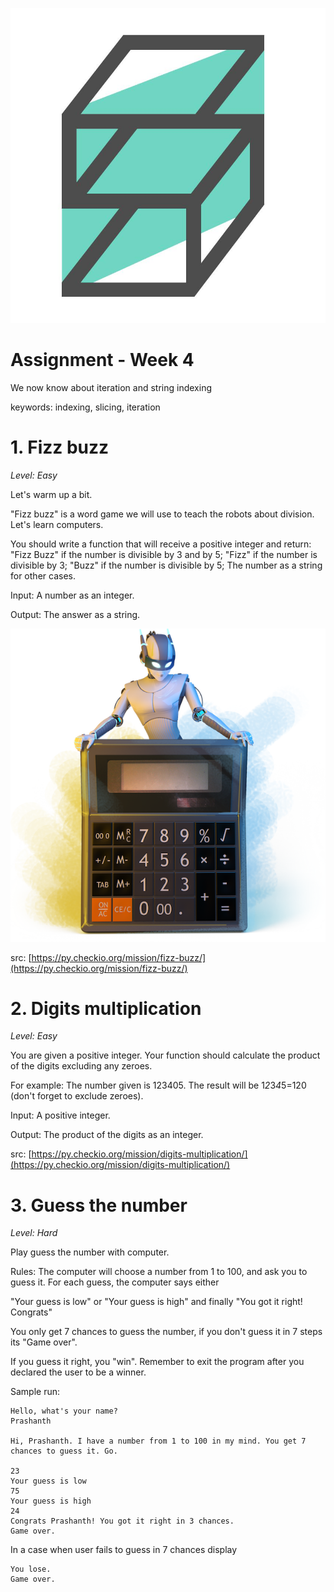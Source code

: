 ![logo](../img/logo.jpg)

# Assignment - Week 4
We now know about iteration and string indexing

keywords: indexing, slicing, iteration

# 1. Fizz buzz
*Level: Easy*

Let's warm up a bit.

"Fizz buzz" is a word game we will use to teach the robots about division. Let's learn computers.

You should write a function that will receive a positive integer and return:
"Fizz Buzz" if the number is divisible by 3 and by 5;
"Fizz" if the number is divisible by 3;
"Buzz" if the number is divisible by 5;
The number as a string for other cases.

Input: A number as an integer.

Output: The answer as a string.

![robot_division](../img/robot_division.png)

src: [https://py.checkio.org/mission/fizz-buzz/](https://py.checkio.org/mission/fizz-buzz/)

# 2. Digits multiplication
*Level: Easy*

You are given a positive integer. Your function should calculate the product of the digits excluding any zeroes.

For example: The number given is 123405. The result will be 1*2*3*4*5=120 (don't forget to exclude zeroes).

Input: A positive integer.

Output: The product of the digits as an integer.

src: [https://py.checkio.org/mission/digits-multiplication/](https://py.checkio.org/mission/digits-multiplication/)

# 3. Guess the number
*Level: Hard*

Play guess the number with computer.

Rules: The computer will choose a number from 1 to 100, and ask you to guess it.
For each guess, the computer says either

"Your guess is low"
or
"Your guess is high"
and finally
"You got it right! Congrats"

You only get 7 chances to guess the number, if you don't guess it in 7 steps its "Game over".

If you guess it right, you "win". Remember to exit the program after you declared the user to be a winner.

Sample run:
```
Hello, what's your name?
Prashanth

Hi, Prashanth. I have a number from 1 to 100 in my mind. You get 7 chances to guess it. Go.

23
Your guess is low
75
Your guess is high
24
Congrats Prashanth! You got it right in 3 chances.
Game over.
```

In a case when user fails to guess in 7 chances display

```
You lose.
Game over.
```

